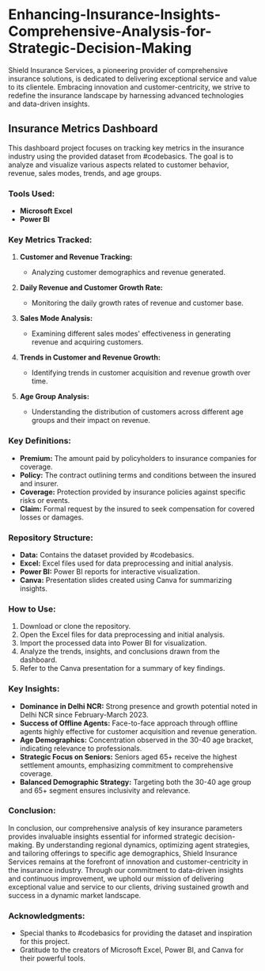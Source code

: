 # Enhancing-Insurance-Insights-Comprehensive-Analysis-for-Strategic-Decision-Making

Shield Insurance Services, a pioneering provider of comprehensive insurance solutions, is dedicated to delivering exceptional service and value to its clientele. Embracing innovation and customer-centricity, we strive to redefine the insurance landscape by harnessing advanced technologies and data-driven insights.

## Insurance Metrics Dashboard

This dashboard project focuses on tracking key metrics in the insurance industry using the provided dataset from #codebasics. The goal is to analyze and visualize various aspects related to customer behavior, revenue, sales modes, trends, and age groups.

### Tools Used:
- **Microsoft Excel**
- **Power BI**

### Key Metrics Tracked:

1. **Customer and Revenue Tracking:**
   - Analyzing customer demographics and revenue generated.
   
2. **Daily Revenue and Customer Growth Rate:**
   - Monitoring the daily growth rates of revenue and customer base.
   
3. **Sales Mode Analysis:**
   - Examining different sales modes' effectiveness in generating revenue and acquiring customers.
   
4. **Trends in Customer and Revenue Growth:**
   - Identifying trends in customer acquisition and revenue growth over time.
   
5. **Age Group Analysis:**
   - Understanding the distribution of customers across different age groups and their impact on revenue.

### Key Definitions:
- **Premium:** The amount paid by policyholders to insurance companies for coverage.
- **Policy:** The contract outlining terms and conditions between the insured and insurer.
- **Coverage:** Protection provided by insurance policies against specific risks or events.
- **Claim:** Formal request by the insured to seek compensation for covered losses or damages.

### Repository Structure:
- **Data:** Contains the dataset provided by #codebasics.
- **Excel:** Excel files used for data preprocessing and initial analysis.
- **Power BI:** Power BI reports for interactive visualization.
- **Canva:** Presentation slides created using Canva for summarizing insights.

### How to Use:
1. Download or clone the repository.
2. Open the Excel files for data preprocessing and initial analysis.
3. Import the processed data into Power BI for visualization.
4. Analyze the trends, insights, and conclusions drawn from the dashboard.
5. Refer to the Canva presentation for a summary of key findings.

### Key Insights:
- **Dominance in Delhi NCR:** Strong presence and growth potential noted in Delhi NCR since February-March 2023.
- **Success of Offline Agents:** Face-to-face approach through offline agents highly effective for customer acquisition and revenue generation.
- **Age Demographics:** Concentration observed in the 30-40 age bracket, indicating relevance to professionals.
- **Strategic Focus on Seniors:** Seniors aged 65+ receive the highest settlement amounts, emphasizing commitment to comprehensive coverage.
- **Balanced Demographic Strategy:** Targeting both the 30-40 age group and 65+ segment ensures inclusivity and relevance.

### Conclusion:
In conclusion, our comprehensive analysis of key insurance parameters provides invaluable insights essential for informed strategic decision-making. By understanding regional dynamics, optimizing agent strategies, and tailoring offerings to specific age demographics, Shield Insurance Services remains at the forefront of innovation and customer-centricity in the insurance industry. Through our commitment to data-driven insights and continuous improvement, we uphold our mission of delivering exceptional value and service to our clients, driving sustained growth and success in a dynamic market landscape.

### Acknowledgments:
 *  Special thanks to #codebasics for providing the dataset and inspiration for this project.
 *  Gratitude to the creators of Microsoft Excel, Power BI, and Canva for their powerful tools.
